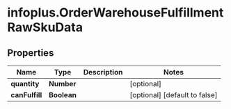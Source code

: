 # infoplus.OrderWarehouseFulfillmentRawSkuData

## Properties
Name | Type | Description | Notes
------------ | ------------- | ------------- | -------------
**quantity** | **Number** |  | [optional] 
**canFulfill** | **Boolean** |  | [optional] [default to false]



